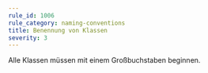 ```yaml
---
rule_id: 1006
rule_category: naming-conventions
title: Benennung von Klassen
severity: 3
---
```

Alle Klassen müssen mit einem Großbuchstaben beginnen.

